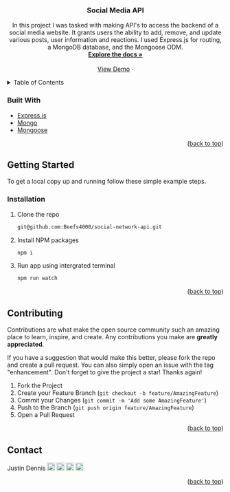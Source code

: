 <div id="top"></div>

<h3 align="center">Social Media API</h3>
<div>
  <p align="center">
    In this project I was tasked with making API's to access the backend of a social media website. It grants users the ability to add, remove, and update various posts, user information and reactions. I used Express.js for routing, a MongoDB database, and the Mongoose ODM.
    <br />
    <a href="https://github.com/Beefs4000/social-network-api"><strong>Explore the docs »</strong></a>
    <br />
    <br />
    <a href="https://drive.google.com/file/d/1MZziUoqgPaEBlxP9jHa9lskMpo3E3sX9/view">View Demo</a>
    ·
    </p>
</div>



<!-- TABLE OF CONTENTS -->
<details>
  <summary>Table of Contents</summary>
  <ol>
    <li>
      <ul>
        <li><a href="#built-with">Built With</a></li>
      </ul>
    </li>
    <li>
      <a href="#getting-started">Getting Started</a>
      <ul>
        <li><a href="#installation">Installation</a></li>
      </ul>
    </li>
    <li><a href="#contributing">Contributing</a></li>
    <li><a href="#contact">Contact</a></li>
  </ol>
</details>


### Built With

* [Express.js](https://expressjs.com/)
* [Mongo](https://www.mongodb.com/cloud/atlas/lp/try4?utm_source=google&utm_campaign=search_gs_pl_evergreen_atlas_core_prosp-brand_gic-null_apac-au_ps-all_desktop_eng_lead&utm_term=mongodb&utm_medium=cpc_paid_search&utm_ad=e&utm_ad_campaign_id=12212624341&adgroup=115749705743)
* [Mongoose](https://mongoosejs.com/)


<p align="right">(<a href="#top">back to top</a>)</p>



<!-- GETTING STARTED -->
## Getting Started

To get a local copy up and running follow these simple example steps.

### Installation

1. Clone the repo
   ```sh
   git@github.com:Beefs4000/social-network-api.git
   ```
2. Install NPM packages
   ```sh
   npm i
   ```
3. Run app using intergrated terminal
   ```sh
   npm run watch
   ```

<p align="right">(<a href="#top">back to top</a>)</p>



<!-- CONTRIBUTING -->
## Contributing

Contributions are what make the open source community such an amazing place to learn, inspire, and create. Any contributions you make are **greatly appreciated**.

If you have a suggestion that would make this better, please fork the repo and create a pull request. You can also simply open an issue with the tag "enhancement".
Don't forget to give the project a star! Thanks again!

1. Fork the Project
2. Create your Feature Branch (`git checkout -b feature/AmazingFeature`)
3. Commit your Changes (`git commit -m 'Add some AmazingFeature'`)
4. Push to the Branch (`git push origin feature/AmazingFeature`)
5. Open a Pull Request

<p align="right">(<a href="#top">back to top</a>)</p>

<!-- CONTACT -->
## Contact

Justin Dennis   [<img src="https://github.com/gauravghongde/social-icons/blob/9d939e1c5b7ea4a24ac39c3e4631970c0aa1b920/PNG/White/Twitter_white.png" width="18">][5] [<img src="https://github.com/gauravghongde/social-icons/blob/9d939e1c5b7ea4a24ac39c3e4631970c0aa1b920/PNG/White/Outlook_white.png" width="18">][6] [<img src="https://github.com/gauravghongde/social-icons/blob/9d939e1c5b7ea4a24ac39c3e4631970c0aa1b920/PNG/White/Github_white.png" width="18">][7] [<img src="https://github.com/gauravghongde/social-icons/blob/9d939e1c5b7ea4a24ac39c3e4631970c0aa1b920/PNG/White/LinkedIN_white.png" width="18">][8]





[5]: https://twitter.com/Justo_Tron
[6]: mailto:justin.dennis@hotmail.com
[7]: https://github.com/Beefs4000
[8]: https://www.linkedin.com/in/justin-dennis-853568114/ 

<p align="right">(<a href="#top">back to top</a>)</p>
